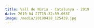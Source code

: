 ```yaml
---
title: Vall de Núria - Catalunya - 2019
date: 2019-04-27T15:32:59.063Z
image: /media/20190428_125439.jpg
---
```


